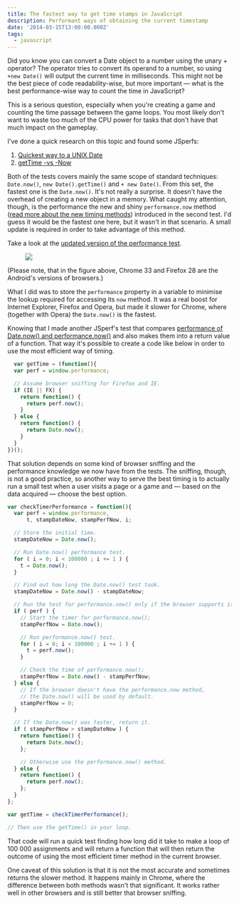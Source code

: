 ```yaml
---
title: The fastest way to get time stamps in JavaScript
description: Performant ways of obtaining the current timestamp
date: '2014-03-15T13:00:00.000Z'
tags: 
  - javascript
---
```


Did you know you can convert a Date object to a number using the unary + operator? The operator tries to convert its operand to a number, so using `+new Date()` will output the current time in milliseconds. This might not be the best piece of code readability-wise, but more important — what is the best performance-wise way to count the time in JavaScript?

This is a serious question, especially when you're creating a game and counting the time passage between the game loops. You most likely don't want to waste too much of the CPU power for tasks that don't have that much impact on the gameplay.

I've done a quick research on this topic and found some JSperfs:

1.  [Quickest way to a UNIX Date](http://jsperf.com/date-now-vs-new-date-gettime/21)
2.  [getTime -vs -Now](http://jsperf.com/gettime-vs-now-0/6)

Both of the tests covers mainly the same scope of standard techniques: `Date.now()`, `new Date().getTime()` and `+ new Date()`. From this set, the fastest one is the `Date.now()`. It's not really a surprise. It doesn't have the overhead of creating a new object in a memory. What caught my attention, though, is the performance the new and shiny `performance.now` method ([read more about the new timing methods](http://www.html5rocks.com/en/tutorials/webperformance/usertiming/)) introduced in the second test. I'd guess it would be the fastest one here, but it wasn't in that scenario. A small update is required in order to take advantage of this method.

Take a look at the [updated version of the performance test](http://jsperf.com/gettime-vs-now-0/7).

<figure>
  <img src="/blog-assets/time-performance.png">
</figure>

(Please note, that in the figure above, Chrome 33 and Firefox 28 are the Android's versions of browsers.)

What I did was to store the `performance` property in a variable to minimise the lookup required for accessing its `now` method. It was a real boost for Internet Explorer, Firefox and Opera, but made it slower for Chrome, where (together with Opera) the `Date.now()` is the fastest.

Knowing that I made another JSperf's test that compares [performance of Date.now() and performance.now()](http://jsperf.com/performance-of-timers) and also makes them into a return value of a function. That way it's possible to create a code like below in order to use the most efficient way of timing.

```javascript
  var getTime = (function(){
  var perf = window.performance;

  // Assume browser sniffing for Firefox and IE.
  if (IE || FX) {
    return function() {
      return perf.now();
    }
  } else {
    return function() {
      return Date.now();
    }
  }
})();
```

That solution depends on some kind of browser sniffing and the performance knowledge we now have from the tests. The sniffing, though, is not a good practice, so another way to serve the best timing is to actually run a small test when a user visits a page or a game and — based on the data acquired — choose the best option.

```javascript
var checkTimerPerformance = function(){
  var perf = window.performance,
      t, stampDateNow, stampPerfNow, i;

  // Store the initial time.
  stampDateNow = Date.now();

  // Run Date.now() performance test.
  for ( i = 0; i < 100000 ; i += 1 ) {
    t = Date.now();
  }

  // Find out how long the Date.now() test took.
  stampDateNow = Date.now() - stampDateNow;

  // Run the test for performance.now() only if the browser supports it.
  if ( perf ) {
    // Start the timer for performance.now();
    stampPerfNow = Date.now();

    // Run performance.now() test.
    for ( i = 0; i < 100000 ; i += 1 ) {
      t = perf.now();
    }

    // Check the time of performance.now();
    stampPerfNow = Date.now() - stampPerfNow;
  } else {
    // If the browser doesn't have the performance.now method,
    // the Date.now() will be used by default.
    stampPerfNow = 0;
  }

  // If the Date.now() was faster, return it.
  if ( stampPerfNow > stampDateNow ) {
    return function() {
      return Date.now();
    };

    // Otherwise use the performance.now() method.
  } else {
    return function() {
      return perf.now();
    };
  }
};

var getTime = checkTimerPerformance();

// Then use the getTime() in your loop.
```

That code will run a quick test finding how long did it take to make a loop of 100 000 assignments and will return a function that will then return the outcome of using the most efficient timer method in the current browser.

One caveat of this solution is that it is not the most accurate and sometimes returns the slower method. It happens mainly in Chrome, where the difference between both methods wasn't that significant. It works rather well in other browsers and is still better that browser sniffing.
